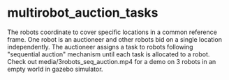 # multirobot_auction_tasks
The robots coordinate to cover specific locations in a common reference frame. One robot is an auctioneer and other robots bid on a single location independently. The auctioneer assigns a task to robots following "sequential auction" mechanism until each task is allocated to a robot. Check out media/3robots_seq_auction.mp4 for a demo on 3 robots in an empty world in gazebo simulator.

